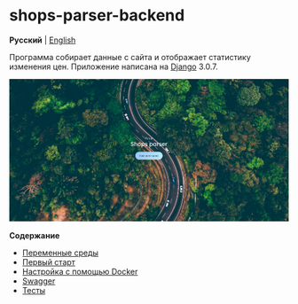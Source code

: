 # shops-parser-backend

**Русский** | [English](../../README.md)

Программа собирает данные с сайта и отображает статистику изменения цен. 
Приложение написана на [Django](https://www.djangoproject.com/) 3.0.7.

<img src="../img/image.png">

**Содержание**

- [Переменные среды](enviroment.md)
- [Первый старт](first_start.md)
- [Настройка с помощью Docker](docker.md)
- [Swagger](swagger.md)
- [Тесты](tests.md)

